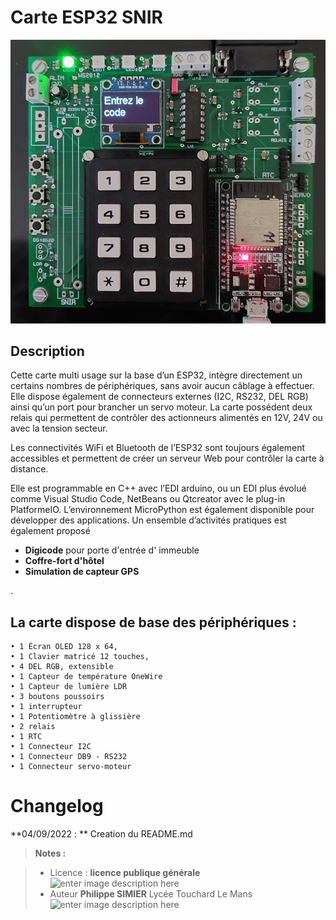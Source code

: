 ﻿# Carte ESP32 SNIR 
![le clavier](/21_carte_clavier_snir/carte_snir.jpg) 
## Description

Cette carte multi usage sur la base d’un ESP32, intègre directement un certains nombres de périphériques, sans avoir aucun câblage à effectuer. Elle dispose également de connecteurs externes (I2C, RS232, DEL RGB) ainsi qu’un port pour brancher un servo moteur. La carte possédent deux relais qui permettent de contrôler des actionneurs alimentés en 12V, 24V ou avec la tension secteur. 

Les connectivités WiFi et Bluetooth de l’ESP32 sont toujours également accessibles et permettent de créer un serveur Web pour contrôler la carte à distance.

Elle est programmable en C++ avec l’EDI arduino, ou un EDI plus évolué comme Visual Studio Code, NetBeans ou Qtcreator avec le plug-in PlatformeIO. 
L’environnement MicroPython est également disponible pour développer des applications. 
Un ensemble d’activités pratiques est également proposé 

 - **Digicode** pour porte d'entrée d' immeuble
 - **Coffre-fort d'hôtel**
 - **Simulation de capteur GPS**

.

## La carte dispose de base des périphériques :

```
• 1 Écran OLED 128 x 64,
• 1 Clavier matricé 12 touches,
• 4 DEL RGB, extensible
• 1 Capteur de température OneWire
• 1 Capteur de lumière LDR
• 3 boutons poussoirs
• 1 interrupteur
• 1 Potentiomètre à glissière
• 2 relais
• 1 RTC
• 1 Connecteur I2C
• 1 Connecteur DB9 - RS232 
• 1 Connecteur servo-moteur
```
# Changelog

**04/09/2022 : ** Creation du README.md 

> **Notes :**


> - Licence : **licence publique générale** ![enter image description here](https://img.shields.io/badge/licence-GPL-green.svg)
> - Auteur **Philippe SIMIER** Lycée Touchard Le Mans
>  ![enter image description here](https://img.shields.io/badge/built-passing-green.svg)
<!-- TOOLBOX 

Génération des badges : https://shields.io/
Génération de ce fichier : https://stackedit.io/editor#


